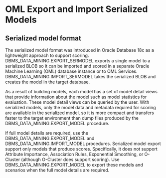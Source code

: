 # OML Export and Import  Serialized Models
## Serialized model format
The serialized model format was introduced in Oracle Database 18c as a lightweight approach to support scoring. DBMS_DATA_MINING.EXPORT_SERMODEL exports a single model to a serialized BLOB so it can be imported and scored in a separate Oracle Machine Learning (OML) database instance or to OML Services. DBMS_DATA_MINING.IMPORT_SERMODEL takes the serialized BLOB and creates the model in the target database.

As a result of building models, each model has a set of model detail views that provide information about the model such as model statistics for evaluation. These model detail views can be queried by the user. With serialized models, only the model data and metadata required for scoring are available in the serialized model, so it is more compact and transfers faster to the target environment than dump files produced by the DBMS_DATA_MINING.EXPORT_MODEL procedure.

If full model details are required, use the DBMS_DATA_MINING.EXPORT_MODEL and DBMS_DATA_MINING.IMPORT_MODEL procedures. Serialized model export support only models that produce scores. Specifically, it does not support Attribute Importance, Association Rules, Exponential Smoothing, or O-Cluster (although O-Cluster does support scoring). Use DBMS_DATA_MINING.EXPORT_MODEL to export these models and scenarios when the full model details are required.
